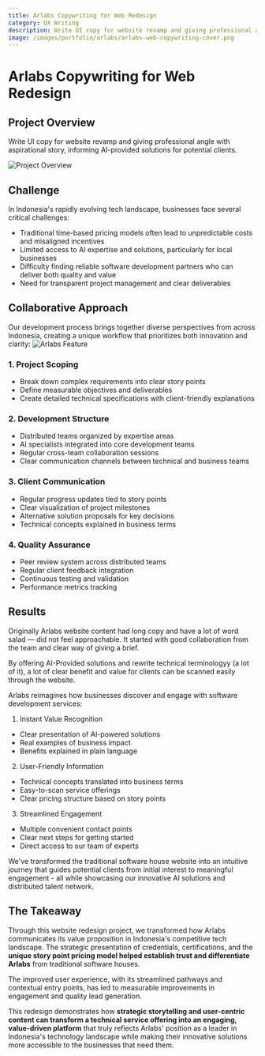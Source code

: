 ```yaml
---
title: Arlabs Copywriting for Web Redesign
category: UX Writing
description: Write UI copy for website revamp and giving professional angle with aspirational story, informing AI-provided solutions for potential clients.
image: /images/portfolio/arlabs/arlabs-web-copywriting-cover.png
---
```


# Arlabs Copywriting for Web Redesign

## Project Overview

Write UI copy for website revamp and giving professional angle with aspirational story, informing AI-provided solutions for potential clients.

![Project Overview](/images/portfolio/arlabs/arlabs-header.webp)

## Challenge

In Indonesia's rapidly evolving tech landscape, businesses face several critical challenges:

- Traditional time-based pricing models often lead to unpredictable costs and misaligned incentives
- Limited access to AI expertise and solutions, particularly for local businesses
- Difficulty finding reliable software development partners who can deliver both quality and value
- Need for transparent project management and clear deliverables

## Collaborative Approach

Our development process brings together diverse perspectives from across Indonesia, creating a unique workflow that prioritizes both innovation and clarity:
![Arlabs Feature](/images/portfolio/arlabs/arlabs-feature.webp)

### 1. Project Scoping

- Break down complex requirements into clear story points
- Define measurable objectives and deliverables
- Create detailed technical specifications with client-friendly explanations

### 2. Development Structure

- Distributed teams organized by expertise areas
- AI specialists integrated into core development teams
- Regular cross-team collaboration sessions
- Clear communication channels between technical and business teams

### 3. Client Communication

- Regular progress updates tied to story points
- Clear visualization of project milestones
- Alternative solution proposals for key decisions
- Technical concepts explained in business terms

### 4. Quality Assurance

- Peer review system across distributed teams
- Regular client feedback integration
- Continuous testing and validation
- Performance metrics tracking

## Results

Originally Arlabs website content had long copy and have a lot of word salad — did not feel approachable. It started with good collaboration from the team and clear way of giving a brief.

By offering AI-Provided solutions and rewrite technical terminologyy (a lot of it), a lot of clear benefit and value for clients can be scanned easily through the website.

Arlabs reimagines how businesses discover and engage with software development services:

1. Instant Value Recognition

- Clear presentation of AI-powered solutions
- Real examples of business impact
- Benefits explained in plain language

2. User-Friendly Information

- Technical concepts translated into business terms
- Easy-to-scan service offerings
- Clear pricing structure based on story points

3. Streamlined Engagement

- Multiple convenient contact points
- Clear next steps for getting started
- Direct access to our team of experts

We've transformed the traditional software house website into an intuitive journey that guides potential clients from initial interest to meaningful engagement - all while showcasing our innovative AI solutions and distributed talent network.

## The Takeaway

Through this website redesign project, we transformed how Arlabs communicates its value proposition in Indonesia's competitive tech landscape. The strategic presentation of credentials, certifications, and the **unique story point pricing model helped establish trust and differentiate Arlabs** from traditional software houses.

The improved user experience, with its streamlined pathways and contextual entry points, has led to measurable improvements in engagement and quality lead generation.

This redesign demonstrates how **strategic storytelling and user-centric content can transform a technical service offering into an engaging, value-driven platform** that truly reflects Arlabs' position as a leader in Indonesia's technology landscape while making their innovative solutions more accessible to the businesses that need them.
